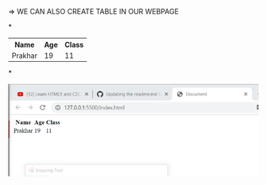 => WE CAN ALSO CREATE TABLE IN OUR WEBPAGE


*<body>
 <table>
  <tr>
   <th>Name</th>
   <th>Age</th>
   <th>Class</th>
  </tr>
  <tr>
   <td>Prakhar</td>
   <td>19</td>
   <td>11</td>
  </tr>
 </table>
</body>*

![Table creation with heading](/images/table.PNG)
